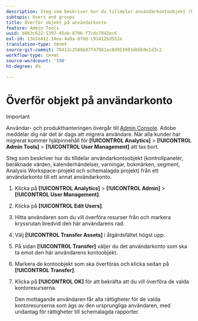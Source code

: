 ```yaml
---
description: Steg som beskriver hur du tilldelar användarkontoobjekt (kontrollpaneler, beräknade värden, kalenderhändelser, varningar, bokmärken, segment, Analysis Workspace-projekt och schemalagda projekt) från ett användarkonto till ett annat användarkonto.
subtopic: Users and groups
title: Överför objekt på användarkonto
feature: Admin Tools
uuid: b083c622-1397-45ab-8796-f7cdc7043ec6
exl-id: 13e2e412-14ea-4a9a-8f68-c914125d551e
translation-type: tm+mt
source-git-commit: 78412c2588b07f47981ac0d953893db6b9e1d3c2
workflow-type: tm+mt
source-wordcount: '198'
ht-degree: 8%

---
```


# Överför objekt på användarkonto

>[!IMPORTANT]
>
>Användar- och produkthanteringen övergår till [Admin Console](https://helpx.adobe.com/se/enterprise/using/admin-console.html). Adobe meddelar dig när det är dags att migrera användare. När alla kunder har migrerat kommer hjälpinnehåll för **[!UICONTROL Analytics]** > **[!UICONTROL Admin Tools]** > **[!UICONTROL User Management]** att tas bort.

Steg som beskriver hur du tilldelar användarkontoobjekt (kontrollpaneler, beräknade värden, kalenderhändelser, varningar, bokmärken, segment, Analysis Workspace-projekt och schemalagda projekt) från ett användarkonto till ett annat användarkonto.

1. Klicka på **[!UICONTROL Analytics]** > **[!UICONTROL Admin]** > **[!UICONTROL User Management]**.
1. Klicka på **[!UICONTROL Edit Users]**.
1. Hitta användaren som du vill överföra resurser från och markera kryssrutan bredvid den här användarens rad.
1. Välj **[!UICONTROL Transfer Assets]** i åtgärdsfältet högst upp.
1. På sidan **[!UICONTROL Transfer]** väljer du det användarkonto som ska ta emot den här användarens kontoobjekt.
1. Markera de kontoobjekt som ska överföras och klicka sedan på **[!UICONTROL Transfer]**.
1. Klicka på **[!UICONTROL OK]** för att bekräfta att du vill överföra de valda kontoresurserna.

   Den mottagande användaren får alla rättigheter för de valda kontoresurserna som ägs av den ursprungliga användaren, med undantag för rättigheter till schemalagda rapporter.
